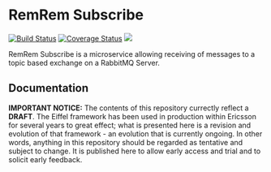 # RemRem Subscribe

[![Build Status](https://travis-ci.org/Ericsson/eiffel-remrem-subscribe.svg?branch=master)](https://travis-ci.org/Ericsson/eiffel-remrem-subscribe)
[![Coverage Status](https://coveralls.io/repos/github/Ericsson/eiffel-remrem-subscribe/badge.svg?branch=master)](https://coveralls.io/github/Ericsson/eiffel-remrem-subscribe?branch=master)
[![](https://jitpack.io/v/Ericsson/eiffel-remrem-subscribe.svg)](https://jitpack.io/#Ericsson/eiffel-remrem-subscribe)

RemRem Subscribe is a microservice allowing receiving of messages to a topic based exchange on a RabbitMQ Server.

## Documentation

__IMPORTANT NOTICE:__ The contents of this repository currectly reflect a __DRAFT__. The Eiffel framework has been used in production within Ericsson for several years to great effect; what is presented here is a revision and evolution of that framework - an evolution that is currently ongoing. In other words, anything in this repository should be regarded as tentative and subject to change. It is published here to allow early access and trial and to solicit early feedback.
